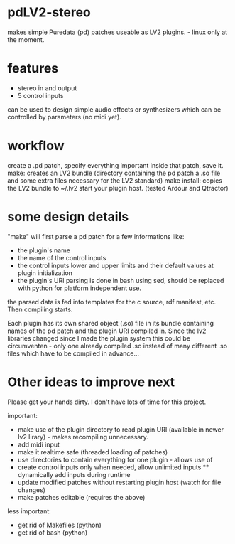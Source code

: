 pdLV2-stereo
============

makes simple Puredata (pd) patches useable as LV2 plugins. - linux only at the moment. 

features
========
* stereo in and output
* 5 control inputs

can be used to design simple audio effects or synthesizers which can be controlled by parameters (no midi yet).


workflow
========

create a .pd patch, specify everything important inside that patch, save it.
make: creates an LV2 bundle (directory containing the pd patch a .so file and some extra files necessary for the LV2 standard)
make install: copies the LV2 bundle to ~/.lv2
start your plugin host. (tested Ardour and Qtractor)

some design details
===================
"make" will first parse a pd patch for a few informations like:
* the plugin's name
* the name of the control inputs
* the control inputs lower and upper limits and their default values at plugin initialization
* the plugin's URI
parsing is done in bash using sed, should be replaced with python for platform independent use.

the parsed data is fed into templates for the c source, rdf manifest, etc. Then compiling starts.

Each plugin has its own shared object (.so) file in its bundle containing names of the pd patch and the plugin URI compiled in.
Since the lv2 libraries changed since I made the plugin system this could be circumventen - only one already compiled .so
instead of many different .so files which have to be compiled in advance...

Other ideas to improve next
===========================

Please get your hands dirty. I don't have lots of time for this project.

important:
* make use of the plugin directory to read plugin URI (available in newer lv2 lirary) - makes recompiling unnecessary.
* add midi input
* make it realtime safe (threaded loading of patches)
* use directories to contain everything for one plugin - allows use of 
* create control inputs only when needed, allow unlimited inputs
** dynamically add inputs during runtime
* update modified patches without restarting plugin host (watch for file changes)
* make patches editable (requires the above)


less important:
* get rid of Makefiles (python)
* get rid of bash (python)
